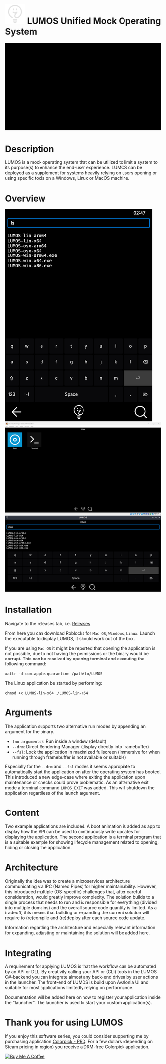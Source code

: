 # <img src="https://raw.githubusercontent.com/jetspiking/LUMOS/main/Readme/Icon.png" width="64" height="64"> LUMOS Unified Mock Operating System
![](https://github.com/jetspiking/LUMOS/blob/main/Readme/Boot.gif)

# Description
LUMOS is a mock operating system that can be utilized to limit a system to its purpose(s) to enhance the end-user experience. LUMOS can be deployed as a supplement for systems heavily relying on users opening or using specific tools on a Windows, Linux or MacOS machine.

# Overview
<img src="https://raw.githubusercontent.com/jetspiking/LUMOS/main/Readme/SoftKeyboardPortrait.png">
<img src="https://raw.githubusercontent.com/jetspiking/LUMOS/main/Readme/VirtualBox.png">
<img src="https://raw.githubusercontent.com/jetspiking/LUMOS/main/Readme/SoftKeyboardLandscape.png">

# Installation
Navigate to the releases tab, i.e. 
[Releases](https://github.com/jetspiking/LUMOS/releases)

From here you can download Roblocks for ```Mac OS```, ```Windows```, ```Linux```.
Launch the executable to display LUMOS, it should work out of the box. 

If you are using ```Mac OS``` it might be reported that opening the application is not possible, due to not having the permissions or the binary would be corrupt. This can be resolved by opening terminal and executing the following command: 

```xattr -d com.apple.quarantine /path/to/LUMOS```

The Linux application be started by performing:

```chmod +x LUMOS-lin-x64```
```./LUMOS-lin-x64```

# Arguments
The application supports two alternative run modes by appending an argument for the binary.
- ```(no arguments)```: Run inside a window (default)
- ```--drm```: Direct Rendering Manager (display directly into framebuffer)
- ```--fsl```: Lock the application in maximized fullscreen (immersive for when running through framebuffer is not available or suitable)

Especially for the ```--drm``` and ```--fsl``` modes it seems appropiate to automatically start the application on after the operating system has booted. This introduced a new edge-case where exiting the application upon maintenance or checks could prove problematic. As an alternative exit mode a terminal command ```LUMOS_EXIT``` was added. This will shutdown the application regardless of the launch argument.

# Content
Two example applications are included. A boot animation is added as app to display how the API can be used to continuously write updates for displaying the application. The second application is a terminal program that is a suitable example for showing lifecycle management related to opening, hiding or closing the application.

# Architecture
Originally the idea was to create a microservices architecture communicating via IPC (Named Pipes) for higher maintainability. However, this introduced multiple (OS-specific) challenges that, after careful consideration, would greatly improve complexity. The solution builds to a single process that needs to run and is responsible for everything (divided into multiple domains) and the overall source code quantity is limited. As a tradeoff, this means that building or expanding the current solution will require to (re)compile and (re)deploy after each source code update.

Information regarding the architecture and especially relevant information for expanding, adjusting or maintaining the solution will be added here.

# Integrating
A requirement for applying LUMOS is that the workflow can be automated by an API or DLL. By creativily calling your API or (CLI) tools in the LUMOS C#-backend you can integrate almost any back-end driven by user actions in the launcher. The front-end of LUMOS is build upon Avalonia UI and suitable for most applications limitedly relying on performance.

Documentation will be added here on how to register your application inside the "launcher". The launcher is used to start your custom application(s).

# Thank you for using LUMOS
If you enjoy this software series, you could consider supporting me by purchasing application [Colorpick - PRO](https://store.steampowered.com/app/1388790/Colorpick__PRO). For a few dollars (depending on Steam pricing in region) you receive a DRM-free Colorpick application.

<a href="https://www.buymeacoffee.com/DustinHendriks" target="_blank"><img src="https://cdn.buymeacoffee.com/buttons/default-orange.png" alt="Buy Me A Coffee" height="41" width="174"></a>
